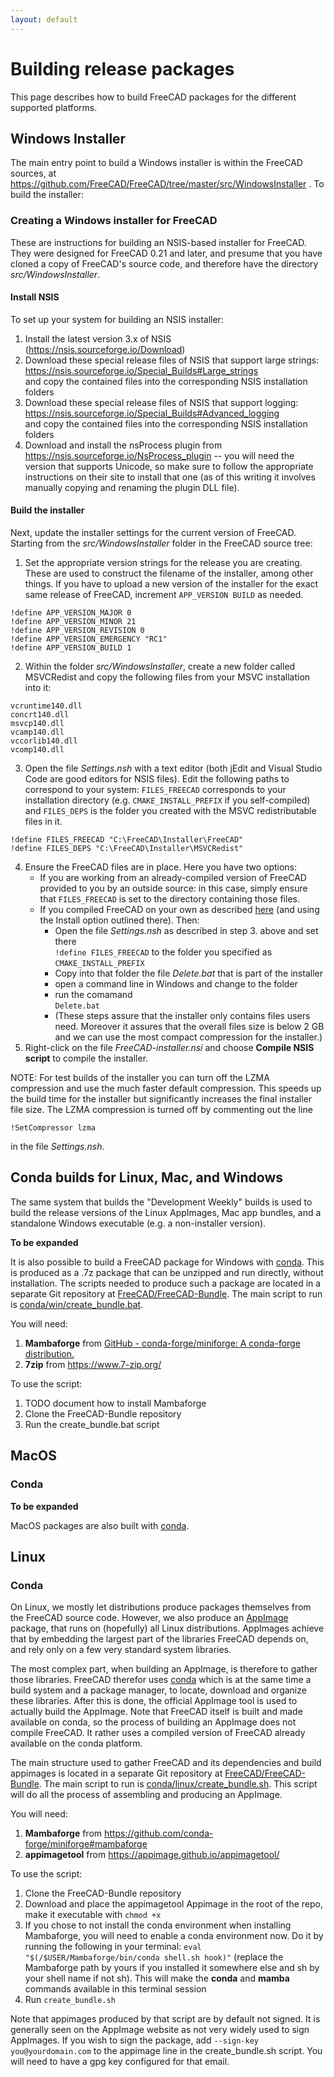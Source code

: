 ```yaml
---
layout: default
---
```


# Building release packages

This page describes how to build FreeCAD packages for the different supported platforms.

## Windows Installer

The main entry point to build a Windows installer is within the FreeCAD sources, at https://github.com/FreeCAD/FreeCAD/tree/master/src/WindowsInstaller . To build the installer:

### Creating a Windows installer for FreeCAD

These are instructions for building an NSIS-based installer for FreeCAD. They were designed for FreeCAD 0.21 and later,
and presume that you have cloned a copy of FreeCAD's source code, and therefore have the directory *src/WindowsInstaller*.

#### Install NSIS
To set up your system for building an NSIS installer:
1. Install the latest version 3.x of NSIS (https://nsis.sourceforge.io/Download)
2. Download these special release files of NSIS that support large strings:</br>
   https://nsis.sourceforge.io/Special_Builds#Large_strings</br>
   and copy the contained files into the corresponding NSIS installation folders
3. Download these special release files of NSIS that support logging:</br>
   https://nsis.sourceforge.io/Special_Builds#Advanced_logging</br>
   and copy the contained files into the corresponding NSIS installation folders
4. Download and install the nsProcess plugin from https://nsis.sourceforge.io/NsProcess_plugin -- you will need the version that supports Unicode, so make sure to follow the appropriate instructions on their site to install that one (as of this writing it involves manually copying and renaming the plugin DLL file).

#### Build the installer
Next, update the installer settings for the current version of FreeCAD. Starting from the *src/WindowsInstaller* folder in the FreeCAD source tree:
1. Set the appropriate version strings for the release you are creating. These are used to construct the filename of the installer, among other things. If you have to upload a new version of the installer for the exact same release of FreeCAD, increment `APP_VERSION BUILD` as needed.
```
!define APP_VERSION_MAJOR 0
!define APP_VERSION_MINOR 21
!define APP_VERSION_REVISION 0
!define APP_VERSION_EMERGENCY "RC1"
!define APP_VERSION_BUILD 1
```
2. Within the folder *src/WindowsInstaller*, create a new folder called MSVCRedist and copy the following files from your MSVC installation into it:
```
vcruntime140.dll
concrt140.dll
msvcp140.dll
vcamp140.dll
vccorlib140.dll
vcomp140.dll
```    
3. Open the file *Settings.nsh* with a text editor (both jEdit and Visual Studio Code are good editors for NSIS files). Edit the following paths to correspond to your system: `FILES_FREECAD` corresponds to your installation directory (e.g. `CMAKE_INSTALL_PREFIX` if you self-compiled) and `FILES_DEPS` is the folder you created with the MSVC redistributable files in it.
```
!define FILES_FREECAD "C:\FreeCAD\Installer\FreeCAD"
!define FILES_DEPS "C:\FreeCAD\Installer\MSVCRedist"
```
4. Ensure the FreeCAD files are in place. Here you have two options:
   * If you are working from an already-compiled version of FreeCAD provided to you by an outside source: in this case, simply ensure that `FILES_FREECAD` is set to the directory containing those files.
   * If you compiled FreeCAD on your own as described [here](https://wiki.freecad.org/Compile_on_Windows) (and using the Install option outlined there). Then:
       * Open the file *Settings.nsh* as described in step 3. above and set there</br>
        `!define FILES_FREECAD` to the folder you specified as `CMAKE_INSTALL_PREFIX`
       * Copy into that folder the file *Delete.bat* that is part of the installer
       * open a command line in Windows and change to the folder
       * run the comamand</br>
        `Delete.bat`
       * (These steps assure that the installer only contains files users need. Moreover it assures that the
       overall files size is below 2 GB and we can use the most compact compression for the installer.)
5. Right-click on the file *FreeCAD-installer.nsi* and choose **Compile NSIS script**
   to compile the installer.


NOTE: For test builds of the installer you can turn off the LZMA compression and use the much faster default compression. This speeds up
the build time for the installer but significantly increases the final installer file size. The LZMA compression is turned off by commenting 
out the line
```
!SetCompressor lzma
```
in the file *Settings.nsh*.


## Conda builds for Linux, Mac, and Windows

The same system that builds the "Development Weekly" builds is used to build the release versions of the Linux AppImages, Mac app bundles, and a standalone Windows executable (e.g. a non-installer version).

**To be expanded**

It is also possible to build a FreeCAD package for Windows with [conda](https://conda.io). This is produced as a .7z package that can be unzipped and run directly, without installation. The scripts needed to produce such a package are located in a separate Git repository at [FreeCAD/FreeCAD-Bundle](https://github.com/FreeCAD/FreeCAD-Bundle). The main script to run is [conda/win/create_bundle.bat](https://github.com/FreeCAD/FreeCAD-Bundle/blob/master/conda/win/create_bundle.bat).

You will need:

1. **Mambaforge** from [GitHub - conda-forge/miniforge: A conda-forge distribution.](https://github.com/conda-forge/miniforge#mambaforge)
2. **7zip** from https://www.7-zip.org/

To use the script:

1. TODO document how to install Mambaforge
2. Clone the FreeCAD-Bundle repository
3. Run the create_bundle.bat script

## MacOS

### Conda

**To be expanded**

MacOS packages are also built with [conda](https://conda.io).

## Linux

### Conda

On Linux, we mostly let distributions produce packages themselves from the FreeCAD source code. However, we also produce an [AppImage](https://appimage.org/) package, that runs on (hopefully) all Linux distributions. AppImages achieve that by embedding the largest part of the libraries FreeCAD depends on, and rely only on a few very standard system libraries.

The most complex part, when building an AppImage, is therefore to gather those libraries. FreeCAD therefor uses [conda](https://conda.io) which is at the same time a build system and a package manager, to locate, download and organize these libraries. After this is done, the official AppImage tool is used to actually build the AppImage. Note that FreeCAD itself is built and made available on conda, so the process of building an AppImage does not compile FreeCAD. It rather uses a compiled version of FreeCAD already available on the conda platform.

The main structure used to gather FreeCAD and its dependencies and build appimages is located in a separate Git repository at [FreeCAD/FreeCAD-Bundle](https://github.com/FreeCAD/FreeCAD-Bundle). The main script to run is [conda/linux/create_bundle.sh](https://github.com/FreeCAD/FreeCAD-Bundle/blob/master/conda/linux/create_bundle.sh). This script will do all the process of assembling and producing an AppImage.

You will need:

1. **Mambaforge** from https://github.com/conda-forge/miniforge#mambaforge 
2. **appimagetool** from https://appimage.github.io/appimagetool/

To use the script:

1. Clone the FreeCAD-Bundle repository
2. Download and place the appimagetool Appimage in the root of the repo, make it executable with `chmod +x`
3. If you chose to not install the conda environment when installing Mambaforge, you will need to enable a conda environment now. Do it by running the following in your terminal: `eval "$(/$USER/Mambaforge/bin/conda shell.sh hook)"` (replace the Mambaforge path by yours if you installed it somewhere else and sh by your shell name if not sh). This will make the **conda** and **mamba** commands available in this terminal session
4. Run `create_bundle.sh`

Note that appimages produced by that script are by default not signed. It is generally seen on the AppImage website as not very widely used to sign AppImages. If you wish to sign the package, add `--sign-key you@yourdomain.com` to the appimage line in the create_bundle.sh script. You will need to have a gpg key configured for that email.
